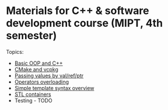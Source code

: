 # Materials for C++ & software development course (MIPT, 4th semester)

Topics:

* [Basic OOP and C++](./oop/)
* [CMake and vcpkg](./cmake_vcpkg)
* [Passing values by val/ref/ptr](./various/value_ptr_ref.cpp)
* [Operators overloading](./various/operators.cpp)
* [Simple template syntax overview](./various/templates.cpp)
* [STL containers](./various/stl_containers.cpp)
* Testing - TODO
